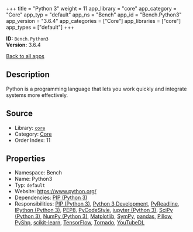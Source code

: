 ﻿+++
title = "Python 3"
weight = 11
app_library = "core"
app_category = "Core"
app_typ = "default"
app_ns = "Bench"
app_id = "Bench.Python3"
app_version = "3.6.4"
app_categories = ["Core"]
app_libraries = ["core"]
app_types = ["default"]
+++

**ID:** `Bench.Python3`  
**Version:** 3.6.4  
<!--more-->

[Back to all apps](/apps/)

## Description
Python is a programming language that lets you work quickly and integrate systems more effectively.

## Source

* Library: [`core`](/app_libraries/core)
* Category: [Core](/app_categories/core)
* Order Index: 11

## Properties

* Namespace: Bench
* Name: Python3
* Typ: `default`
* Website: <https://www.python.org/>
* Dependencies: [PIP (Python 3)](/apps/Bench.Python3.Pip)
* Responsibilities: [PIP (Python 3)](/apps/Bench.Python3.Pip), [Python 3 Development](/apps/Bench.Group.Python3Development), [PyReadline](/apps/Bench.Python.PyReadline), [IPython (Python 3)](/apps/Bench.Python3.IPython), [PEP8](/apps/Bench.Python.PEP8), [PyCodeStyle](/apps/Bench.Python.PyCodeStyle), [jupyter (Python 3)](/apps/Bench.Python3.Jupyter), [SciPy (Python 3)](/apps/Bench.Python3.SciPy), [NumPy (Python 3)](/apps/Bench.Python3.NumPy), [Matplotlib](/apps/Bench.Python.Matplotlib), [SymPy](/apps/Bench.Python.SymPy), [pandas](/apps/Bench.Python.Pandas), [Pillow](/apps/Bench.Python.Pillow), [PyShp](/apps/Bench.Python.PyShp), [scikit-learn](/apps/Bench.Python3.SciKitLearn), [TensorFlow](/apps/Bench.TensorFlow), [Tornado](/apps/Bench.Python.Tornado), [YouTubeDL](/apps/Bench.YouTubeDL)

